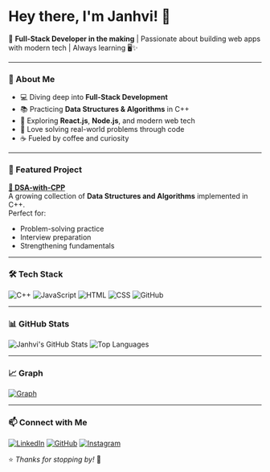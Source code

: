 # Hey there, I'm Janhvi! 👋

🚀 **Full-Stack Developer in the making** | Passionate about building web apps with modern tech | Always learning 🖥️✨

---

### 💫 About Me
- 💻 Diving deep into **Full-Stack Development**
- 📚 Practicing **Data Structures & Algorithms** in C++
- 🌱 Exploring **React.js**, **Node.js**, and modern web tech
- 🧩 Love solving real-world problems through code
- ☕ Fueled by coffee and curiosity

---

### 📌 Featured Project
**[📂 DSA-with-CPP](https://github.com/JanhviAgrawal/DSA-with-CPP)**  
A growing collection of **Data Structures and Algorithms** implemented in C++.  
Perfect for:
- Problem-solving practice
- Interview preparation
- Strengthening fundamentals

---

### 🛠 Tech Stack
![C++](https://img.shields.io/badge/-C++-00599C?logo=cplusplus&logoColor=white)
![JavaScript](https://img.shields.io/badge/-JavaScript-F7DF1E?logo=javascript&logoColor=black)
![HTML](https://img.shields.io/badge/-HTML5-E34F26?logo=html5&logoColor=white)
![CSS](https://img.shields.io/badge/-CSS3-1572B6?logo=css3&logoColor=white)
![GitHub](https://img.shields.io/badge/-GitHub-181717?logo=github&logoColor=white)

---

### 📊 GitHub Stats
![Janhvi's GitHub Stats](https://github-readme-stats.vercel.app/api?username=JanhviAgrawal&show_icons=true&theme=radical)
![Top Languages](https://github-readme-stats.vercel.app/api/top-langs/?username=JanhviAgrawal&layout=compact&theme=radical)

---

### 📈 Graph
[![Graph](https://github-readme-activity-graph.vercel.app/graph?username=JanhviAgrawal&theme=radical&title=Graph)](https://github.com/JanhviAgrawal)

---

### 📫 Connect with Me
[![LinkedIn](https://img.shields.io/badge/LinkedIn-0A66C2?logo=linkedin&logoColor=white)](https://linkedin.com/in/janhvi-agrawal-j2004)
[![GitHub](https://img.shields.io/badge/GitHub-000?logo=github&logoColor=white)](https://github.com/JanhviAgrawal)
[![Instagram](https://img.shields.io/badge/Instagram-E4405F?logo=instagram&logoColor=white)](https://instagram.com/janhviagrawal_21)

⭐ _Thanks for stopping by!_ 🚀
